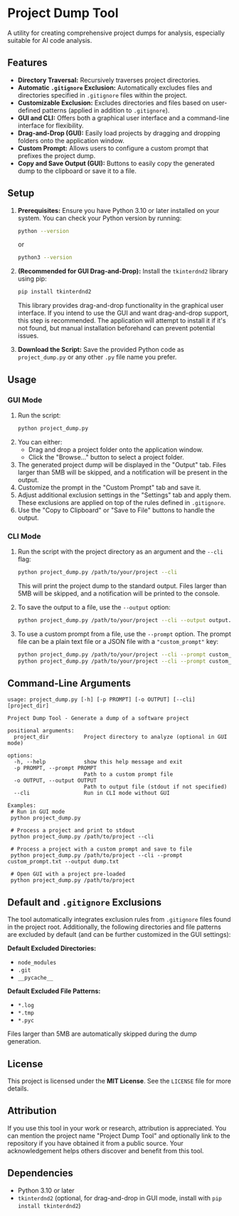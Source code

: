 # Project Dump Tool

A utility for creating comprehensive project dumps for analysis, especially suitable for AI code analysis.

## Features

- **Directory Traversal:** Recursively traverses project directories.
- **Automatic `.gitignore` Exclusion:** Automatically excludes files and directories specified in `.gitignore` files within the project.
- **Customizable Exclusion:** Excludes directories and files based on user-defined patterns (applied in addition to `.gitignore`).
- **GUI and CLI:** Offers both a graphical user interface and a command-line interface for flexibility.
- **Drag-and-Drop (GUI):** Easily load projects by dragging and dropping folders onto the application window.
- **Custom Prompt:** Allows users to configure a custom prompt that prefixes the project dump.
- **Copy and Save Output (GUI):** Buttons to easily copy the generated dump to the clipboard or save it to a file.

## Setup

1.  **Prerequisites:** Ensure you have Python 3.10 or later installed on your system. You can check your Python version by running:
    ```bash
    python --version
    ```
    or
    ```bash
    python3 --version
    ```

2.  **(Recommended for GUI Drag-and-Drop):** Install the `tkinterdnd2` library using pip:
    ```bash
    pip install tkinterdnd2
    ```
    This library provides drag-and-drop functionality in the graphical user interface. If you intend to use the GUI and want drag-and-drop support, this step is recommended. The application will attempt to install it if it's not found, but manual installation beforehand can prevent potential issues.

3.  **Download the Script:** Save the provided Python code as `project_dump.py` or any other `.py` file name you prefer.

## Usage

### GUI Mode

1.  Run the script:
    ```bash
    python project_dump.py
    ```
2.  You can either:
    - Drag and drop a project folder onto the application window.
    - Click the "Browse..." button to select a project folder.
3.  The generated project dump will be displayed in the "Output" tab. Files larger than 5MB will be skipped, and a notification will be present in the output.
4.  Customize the prompt in the "Custom Prompt" tab and save it.
5.  Adjust additional exclusion settings in the "Settings" tab and apply them. These exclusions are applied on top of the rules defined in `.gitignore`.
6.  Use the "Copy to Clipboard" or "Save to File" buttons to handle the output.

### CLI Mode

1.  Run the script with the project directory as an argument and the `--cli` flag:
    ```bash
    python project_dump.py /path/to/your/project --cli
    ```
    This will print the project dump to the standard output. Files larger than 5MB will be skipped, and a notification will be printed to the console.

2.  To save the output to a file, use the `--output` option:
    ```bash
    python project_dump.py /path/to/your/project --cli --output output.txt
    ```

3.  To use a custom prompt from a file, use the `--prompt` option. The prompt file can be a plain text file or a JSON file with a `"custom_prompt"` key:
    ```bash
    python project_dump.py /path/to/your/project --cli --prompt custom_prompt.txt --output dump.txt
    python project_dump.py /path/to/your/project --cli --prompt custom_prompt.json --output dump.txt
    ```

## Command-Line Arguments

```
usage: project_dump.py [-h] [-p PROMPT] [-o OUTPUT] [--cli] [project_dir]

Project Dump Tool - Generate a dump of a software project

positional arguments:
  project_dir           Project directory to analyze (optional in GUI mode)

options:
  -h, --help            show this help message and exit
  -p PROMPT, --prompt PROMPT
                        Path to a custom prompt file
  -o OUTPUT, --output OUTPUT
                        Path to output file (stdout if not specified)
  --cli                 Run in CLI mode without GUI

Examples:
 # Run in GUI mode
 python project_dump.py

 # Process a project and print to stdout
 python project_dump.py /path/to/project --cli

 # Process a project with a custom prompt and save to file
 python project_dump.py /path/to/project --cli --prompt custom_prompt.txt --output dump.txt

 # Open GUI with a project pre-loaded
 python project_dump.py /path/to/project
```

## Default and `.gitignore` Exclusions

The tool automatically integrates exclusion rules from `.gitignore` files found in the project root. Additionally, the following directories and file patterns are excluded by default (and can be further customized in the GUI settings):

**Default Excluded Directories:**

- `node_modules`
- `.git`
- `__pycache__`

**Default Excluded File Patterns:**

- `*.log`
- `*.tmp`
- `*.pyc`

Files larger than 5MB are automatically skipped during the dump generation.

## License

This project is licensed under the **MIT License**. See the `LICENSE` file for more details.

## Attribution

If you use this tool in your work or research, attribution is appreciated. You can mention the project name "Project Dump Tool" and optionally link to the repository if you have obtained it from a public source. Your acknowledgement helps others discover and benefit from this tool.

## Dependencies

- Python 3.10 or later
- `tkinterdnd2` (optional, for drag-and-drop in GUI mode, install with `pip install tkinterdnd2`)
```